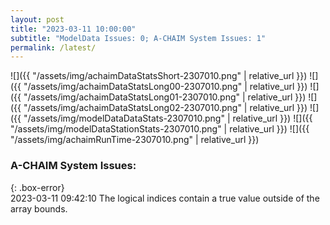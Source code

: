 ```yaml
---
layout: post
title: "2023-03-11 10:00:00"
subtitle: "ModelData Issues: 0; A-CHAIM System Issues: 1"
permalink: /latest/
---
```


![]({{ "/assets/img/achaimDataStatsShort-2307010.png" | relative_url }})
![]({{ "/assets/img/achaimDataStatsLong00-2307010.png" | relative_url }})
![]({{ "/assets/img/achaimDataStatsLong01-2307010.png" | relative_url }})
![]({{ "/assets/img/achaimDataStatsLong02-2307010.png" | relative_url }})
![]({{ "/assets/img/modelDataDataStats-2307010.png" | relative_url }})
![]({{ "/assets/img/modelDataStationStats-2307010.png" | relative_url }})
![]({{ "/assets/img/achaimRunTime-2307010.png" | relative_url }})


### A-CHAIM System Issues:  
  
{: .box-error}  
2023-03-11 09:42:10 The logical indices contain a true value outside of the array bounds.  
